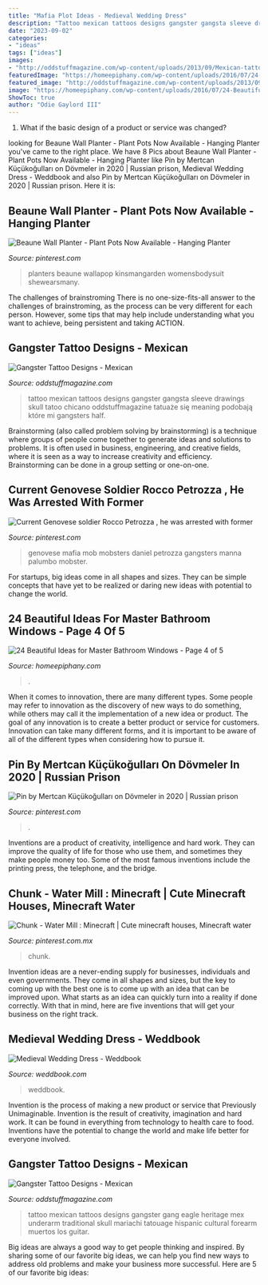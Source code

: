 ```yaml
---
title: "Mafia Plot Ideas - Medieval Wedding Dress"
description: "Tattoo mexican tattoos designs gangster gangsta sleeve drawings skull tatoo chicano oddstuffmagazine tatuaże się meaning podobają które mi gangsters half"
date: "2023-09-02"
categories:
- "ideas"
tags: ["ideas"]
images:
- "http://oddstuffmagazine.com/wp-content/uploads/2013/09/Mexican-tattoo-designs-19-610x745.jpg"
featuredImage: "https://homeepiphany.com/wp-content/uploads/2016/07/24-Beautiful-Ideas-for-Master-Bathroom-Windows-16.jpg"
featured_image: "http://oddstuffmagazine.com/wp-content/uploads/2013/09/Mexican-tattoo-designs-19-610x745.jpg"
image: "https://homeepiphany.com/wp-content/uploads/2016/07/24-Beautiful-Ideas-for-Master-Bathroom-Windows-16.jpg"
ShowToc: true
author: "Odie Gaylord III"
---
```



1. What if the basic design of a product or service was changed?

	

		
looking for Beaune Wall Planter - Plant Pots Now Available - Hanging Planter you've came to the right place. We have 8 Pics about Beaune Wall Planter - Plant Pots Now Available - Hanging Planter like Pin by Mertcan Küçükoğulları on Dövmeler in 2020 | Russian prison, Medieval Wedding Dress - Weddbook and also Pin by Mertcan Küçükoğulları on Dövmeler in 2020 | Russian prison. Here it is:
		
    
## Beaune Wall Planter - Plant Pots Now Available - Hanging Planter

<img loading=lazy src="https://i.pinimg.com/736x/7f/38/26/7f382677da66df35e752e38107605008.jpg" onerror="this.onerror=null;this.src='https://tse3.mm.bing.net/th?id=OIP.IFXFPUQYswW3qrIkdyBeHQHaN1&amp;pid=15.1';" alt="Beaune Wall Planter - Plant Pots Now Available - Hanging Planter">

_Source: pinterest.com_

>planters beaune wallapop kinsmangarden womensbodysuit shewearsmany. 

	

The challenges of brainstroming
There is no one-size-fits-all answer to the challenges of brainstroming, as the process can be very different for each person. However, some tips that may help include understanding what you want to achieve, being persistent and taking ACTION.

    
## Gangster Tattoo Designs - Mexican

<img loading=lazy src="http://oddstuffmagazine.com/wp-content/uploads/2013/09/Mexican-tattoo-designs-19-610x745.jpg" onerror="this.onerror=null;this.src='https://tse4.mm.bing.net/th?id=OIP.5lNvO9lrasnTgWHFNAeChAHaJC&amp;pid=15.1';" alt="Gangster Tattoo Designs - Mexican">

_Source: oddstuffmagazine.com_

>tattoo mexican tattoos designs gangster gangsta sleeve drawings skull tatoo chicano oddstuffmagazine tatuaże się meaning podobają które mi gangsters half. 

	

Brainstorming (also called problem solving by brainstorming) is a technique where groups of people come together to generate ideas and solutions to problems. It is often used in business, engineering, and creative fields, where it is seen as a way to increase creativity and efficiency. Brainstorming can be done in a group setting or one-on-one.

    
## Current Genovese Soldier Rocco Petrozza , He Was Arrested With Former

<img loading=lazy src="https://i.pinimg.com/736x/33/db/57/33db5731aaab9e178efe3cad43dae949--the-jersey-mobsters.jpg" onerror="this.onerror=null;this.src='https://tse3.mm.bing.net/th?id=OIP.g51jpuq2lRbbcmmPArenBQHaNL&amp;pid=15.1';" alt="Current Genovese soldier Rocco Petrozza , he was arrested with former">

_Source: pinterest.com_

>genovese mafia mob mobsters daniel petrozza gangsters manna palumbo mobster. 

	

For startups, big ideas come in all shapes and sizes. They can be simple concepts that have yet to be realized or daring new ideas with potential to change the world.

    
## 24 Beautiful Ideas For Master Bathroom Windows - Page 4 Of 5

<img loading=lazy src="https://homeepiphany.com/wp-content/uploads/2016/07/24-Beautiful-Ideas-for-Master-Bathroom-Windows-16.jpg" onerror="this.onerror=null;this.src='https://tse1.mm.bing.net/th?id=OIP.9KiVujolKvmH6fJR7YLjmwHaJ-&amp;pid=15.1';" alt="24 Beautiful Ideas for Master Bathroom Windows - Page 4 of 5">

_Source: homeepiphany.com_

>. 

	

When it comes to innovation, there are many different types. Some people may refer to innovation as the discovery of new ways to do something, while others may call it the implementation of a new idea or product. The goal of any innovation is to create a better product or service for customers. Innovation can take many different forms, and it is important to be aware of all of the different types when considering how to pursue it.

    
## Pin By Mertcan Küçükoğulları On Dövmeler In 2020 | Russian Prison

<img loading=lazy src="https://i.pinimg.com/736x/d6/cd/31/d6cd31255ad1aa369824b29ddd7918aa.jpg" onerror="this.onerror=null;this.src='https://tse2.mm.bing.net/th?id=OIP.ax0cs6aAQo1jk9ad-3fSzgHaJ3&amp;pid=15.1';" alt="Pin by Mertcan Küçükoğulları on Dövmeler in 2020 | Russian prison">

_Source: pinterest.com_

>. 

	

Inventions are a product of creativity, intelligence and hard work. They can improve the quality of life for those who use them, and sometimes they make people money too. Some of the most famous inventions include the printing press, the telephone, and the bridge.

    
## Chunk - Water Mill : Minecraft | Cute Minecraft Houses, Minecraft Water

<img loading=lazy src="https://i.pinimg.com/736x/8d/52/f9/8d52f9f9717a9ed575156abc63762db5.jpg" onerror="this.onerror=null;this.src='https://tse3.mm.bing.net/th?id=OIP.WJ86C0IkUdN_bOVTuDUb8QHaHO&amp;pid=15.1';" alt="Chunk - Water Mill : Minecraft | Cute minecraft houses, Minecraft water">

_Source: pinterest.com.mx_

>chunk. 

	

Invention ideas are a never-ending supply for businesses, individuals and even governments. They come in all shapes and sizes, but the key to coming up with the best one is to come up with an idea that can be improved upon. What starts as an idea can quickly turn into a reality if done correctly. With that in mind, here are five inventions that will get your business on the right track.

    
## Medieval Wedding Dress - Weddbook

<img loading=lazy src="http://s3.weddbook.com/t1/1/9/8/1982057/medieval-wedding-dress.jpg" onerror="this.onerror=null;this.src='https://tse1.mm.bing.net/th?id=OIP.gXBIpe5a0MK_iWPj6W271QHaK1&amp;pid=15.1';" alt="Medieval Wedding Dress - Weddbook">

_Source: weddbook.com_

>weddbook. 

	

Invention is the process of making a new product or service that Previously Unimaginable. Invention is the result of creativity, imagination and hard work. It can be found in everything from technology to health care to food. Inventions have the potential to change the world and make life better for everyone involved.

    
## Gangster Tattoo Designs - Mexican

<img loading=lazy src="https://oddstuffmagazine.com/wp-content/uploads/2013/09/Mexican-tattoo-designs-11-531x800.jpg" onerror="this.onerror=null;this.src='https://tse2.mm.bing.net/th?id=OIP.GOUm2sh-VNTG6dTNEuiRWQHaLK&amp;pid=15.1';" alt="Gangster Tattoo Designs - Mexican">

_Source: oddstuffmagazine.com_

>tattoo mexican tattoos designs gangster gang eagle heritage mex underarm traditional skull mariachi tatouage hispanic cultural forearm muertos los guitar. 

	

Big ideas are always a good way to get people thinking and inspired. By sharing some of our favorite big ideas, we can help you find new ways to address old problems and make your business more successful. Here are 5 of our favorite big ideas: 

